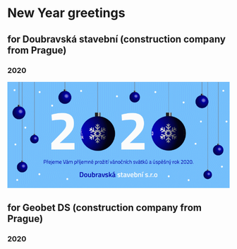 # New Year greetings
## for **Doubravská stavební** (construction company from Prague)

### 2020
![2020](DS.gif)

## for **Geobet DS** (construction company from Prague)

### 2020

